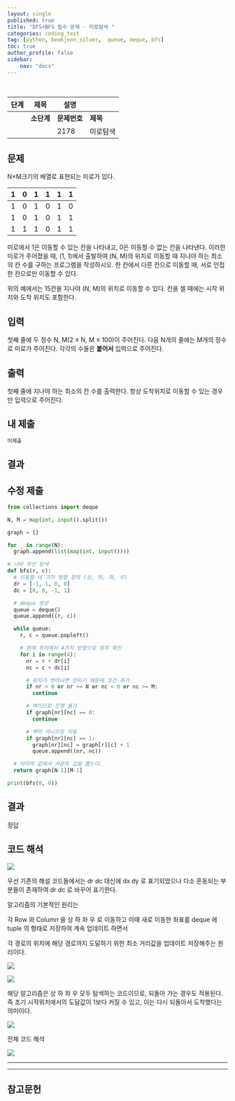 ```yaml
---
layout: single
published: true
title: "DFS+BFS 필수 문제 - 미로탐색 "
categories: coding_test
tag: [python, beakjoon_silver,  queue, deque, bfs] 
toc: true
author_profile: false
sidebar:
    nav: "docs"
---
```


<br>

| 단계  | 제목      | 설명       |        |
| --- | ------- | -------- | ------ |
|     | **소단계** | **문제번호** | **제목** |
|     |         | 2178     | 미로탐색   |

## 문제

N×M크기의 배열로 표현되는 미로가 있다.

| 1   | 0   | 1   | 1   | 1   | 1   |
| --- | --- | --- | --- | --- | --- |
| 1   | 0   | 1   | 0   | 1   | 0   |
| 1   | 0   | 1   | 0   | 1   | 1   |
| 1   | 1   | 1   | 0   | 1   | 1   |

미로에서 1은 이동할 수 있는 칸을 나타내고, 0은 이동할 수 없는 칸을 나타낸다. 이러한 미로가 주어졌을 때, (1, 1)에서 출발하여 (N, M)의 위치로 이동할 때 지나야 하는 최소의 칸 수를 구하는 프로그램을 작성하시오. 한 칸에서 다른 칸으로 이동할 때, 서로 인접한 칸으로만 이동할 수 있다.

위의 예에서는 15칸을 지나야 (N, M)의 위치로 이동할 수 있다. 칸을 셀 때에는 시작 위치와 도착 위치도 포함한다.

## 입력

첫째 줄에 두 정수 N, M(2 ≤ N, M ≤ 100)이 주어진다. 다음 N개의 줄에는 M개의 정수로 미로가 주어진다. 각각의 수들은 **붙어서** 입력으로 주어진다.

## 출력

첫째 줄에 지나야 하는 최소의 칸 수를 출력한다. 항상 도착위치로 이동할 수 있는 경우만 입력으로 주어진다.

## 내 제출

```python
미제출
```

## 결과

## 수정 제출

```python
from collections import deque

N, M = map(int, input().split())

graph = []

for _ in range(N):
  graph.append(list(map(int, input())))

# 너비 우선 탐색
def bfs(r, c):
  # 이동할 네 가지 방향 정의 (상, 하, 좌, 우)
  dr = [-1, 1, 0, 0] 
  dc = [0, 0, -1, 1]

  # deque 생성
  queue = deque()
  queue.append((r, c))

  while queue:
    r, c = queue.popleft()

    # 현재 위치에서 4가지 방향으로 위치 확인
    for i in range(4):
      nr = r + dr[i]
      nc = c + dc[i]

      # 위치가 벗어나면 안되기 때문에 조건 추가
      if nr < 0 or nr >= N or nc < 0 or nc >= M:
        continue

      # 벽이므로 진행 불가
      if graph[nr][nc] == 0:
        continue

      # 벽이 아니므로 이동
      if graph[nr][nc] == 1:
        graph[nr][nc] = graph[r][c] + 1
        queue.append((nr, nc))

  # 마지막 값에서 카운트 값을 뽑는다.
  return graph[N-1][M-1]

print(bfs(0, 0))
```

## 결과

정답

## 코드 해석

![]({{site.url}}/images/2023-03-27-post-2023032701/2023-03-27-10-43-05-image.png)

우선 기존의 해설 코드들에서는 dr dc 대신에 dx dy 로 표기되었으나 다소 혼동되는 부분들이 존재하여 dr dc 로 바꾸어 표기한다.

알고리즘의 기본적인 원리는 

각  Row 와 Column 을 상 하 좌 우 로 이동하고 이때 새로 이동한 좌표를 deque 에 tuple 의 형태로 저장하여 계속 업데이트 하면서 

각 경로의 위치에 해당 경로까지 도달하기 위한 최소 거리값을 업데이트 저장해주는 원리이다.

![]({{site.url}}/images/2023-03-27-post-2023032701/2023-03-27-10-45-14-image.png)

![]({{site.url}}/images/2023-03-27-post-2023032701/2023-03-27-10-45-31-image.png)

해당 알고리즘은 상 하 좌 우 모두 탐색하는 코드이므로, 되돌아 가는 경우도 적용된다.
즉 초기 시작위치에서의 도달값이 1보다 커질 수 있고, 이는 다시 되돌아서 도착했다는 의미이다.

![]({{site.url}}/images/2023-03-27-post-2023032701/2023-03-27-10-45-42-image.png)

전체 코드 해석

![]({{site.url}}/images/2023-03-27-post-2023032701/2023-03-30-08-40-05-image.png)

---

---

## 참고문헌
